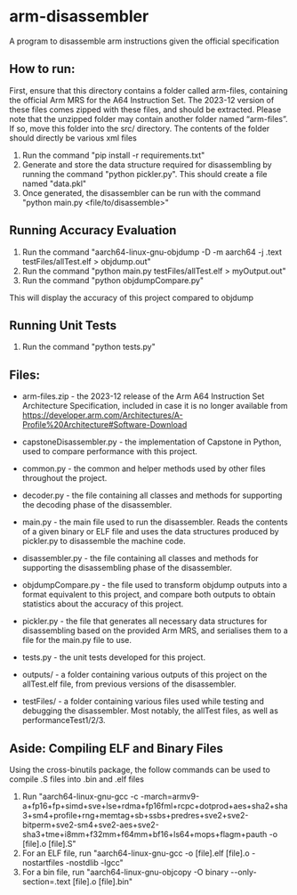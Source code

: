 # arm-disassembler
A program to disassemble arm instructions given the official specification

## How to run:

First, ensure that this directory contains a folder called arm-files, containing the official Arm MRS for the A64 Instruction Set. The 2023-12 version of these files comes zipped with these files, and should be extracted.
Please note that the unzipped folder may contain another folder named “arm-files”. If so, move this folder into the src/ directory. The contents of the folder should directly be various xml files

1. Run the command "pip install -r requirements.txt"
2. Generate and store the data structure required for disassembling by running the command "python pickler.py". This should create a file named "data.pkl"
3. Once generated, the disassembler can be run with the command "python main.py <file/to/disassemble>"


## Running Accuracy Evaluation

1. Run the command "aarch64-linux-gnu-objdump -D -m aarch64 -j .text testFiles/allTest.elf > objdump.out"
2. Run the command "python main.py testFiles/allTest.elf > myOutput.out"
3. Run the command "python objdumpCompare.py"

This will display the accuracy of this project compared to objdump


## Running Unit Tests

1. Run the command "python tests.py"



## Files:
- arm-files.zip - the 2023-12 release of the Arm A64 Instruction Set Architecture Specification, included in case it is no longer available from https://developer.arm.com/Architectures/A-Profile%20Architecture#Software-Download

- capstoneDisassembler.py - the implementation of Capstone in Python, used to compare performance with this project.

- common.py - the common and helper methods used by other files throughout the project.

- decoder.py - the file containing all classes and methods for supporting the decoding phase of the disassembler.

- main.py - the main file used to run the disassembler. Reads the contents of a given binary or ELF file and uses the data structures produced by pickler.py to disassemble the machine code.

- disassembler.py - the file containing all classes and methods for supporting the disassembling phase of the disassembler.

- objdumpCompare.py - the file used to transform objdump outputs into a format equivalent to this project, and compare both outputs to obtain statistics about the accuracy of this project.

- pickler.py - the file that generates all necessary data structures for disassembling based on the provided Arm MRS, and serialises them to a file for the main.py file to use.

- tests.py - the unit tests developed for this project.

- outputs/ - a folder containing various outputs of this project on the allTest.elf file, from previous versions of the disassembler.

- testFiles/ - a folder containing various files used while testing and debugging the disassembler. Most notably, the allTest files, as well as performanceTest1/2/3.

## Aside: Compiling ELF and Binary Files

Using the cross-binutils package, the follow commands can be used to compile .S files into .bin and .elf files

1. Run "aarch64-linux-gnu-gcc -c -march=armv9-a+fp16+fp+simd+sve+lse+rdma+fp16fml+rcpc+dotprod+aes+sha2+sha3+sm4+profile+rng+memtag+sb+ssbs+predres+sve2+sve2-bitperm+sve2-sm4+sve2-aes+sve2-sha3+tme+i8mm+f32mm+f64mm+bf16+ls64+mops+flagm+pauth -o [file].o [file].S"
2. For an ELF file, run "aarch64-linux-gnu-gcc -o [file].elf [file].o -nostartfiles -nostdlib -lgcc"
3. For a bin file, run "aarch64-linux-gnu-objcopy -O binary --only-section=.text [file].o [file].bin"
